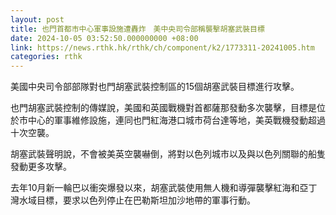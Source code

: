 ```yaml
---
layout: post
title: 也門首都市中心軍事設施遭轟炸　美中央司令部稱襲擊胡塞武裝目標
date: 2024-10-05 03:52:50.000000000 +08:00
link: https://news.rthk.hk/rthk/ch/component/k2/1773311-20241005.htm
categories: rthk
---
```


美國中央司令部部隊對也門胡塞武裝控制區的15個胡塞武裝目標進行攻擊。

也門胡塞武裝控制的傳媒說，美國和英國戰機對首都薩那發動多次襲擊，目標是位於市中心的軍事維修設施，連同也門紅海港口城市荷台達等地，美英戰機發動超過十次空襲。

胡塞武裝聲明說，不會被美英空襲嚇倒，將對以色列城市以及與以色列關聯的船隻發動更多攻擊。

去年10月新一輪巴以衝突爆發以來，胡塞武裝使用無人機和導彈襲擊紅海和亞丁灣水域目標，要求以色列停止在巴勒斯坦加沙地帶的軍事行動。
